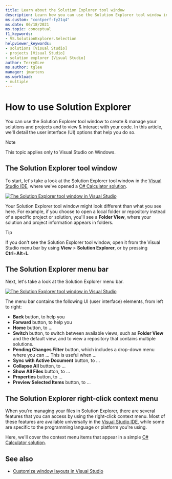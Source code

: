 ```yaml
---
title: Learn about the Solution Explorer tool window
description: Learn how you can use the Solution Explorer tool window in Visual Studio to create & manage your files, projects, and solutions.
ms.custom: "contperf-fy21q4"
ms.date: 06/18/2021
ms.topic: conceptual
f1_keywords:
- VS.SolutionExplorer.Selection
helpviewer_keywords:
- solutions [Visual Studio]
- projects [Visual Studio]
- solution explorer [Visual Studio]
author: TerryGLee
ms.author: tglee
manager: jmartens
ms.workload:
- multiple
---
```

# How to use Solution Explorer

You can use the Solution Explorer tool window to create & manage your solutions and projects and to view & interact with your code. In this article, we'll detail the user interface (UI) options that help you do so.

> [!NOTE]
> This topic applies only to Visual Studio on Windows.

## The Solution Explorer tool window

To start, let's take a look at the Solution Explorer tool window in the [Visual Studio IDE](../get-started/visual-studio-ide.md), where we've opened a [C# Calculator solution](..//get-started/csharp/tutorial-console.md?view=vs-2019#code-complete).

[![The Solution Explorer tool window in Visual Studio](../media/solution-explorer-tool-window.png)](../media/solution-explorer-tool-window.png#lightbox)

Your Solution Explorer tool window might look different than what you see here. For example, if you choose to open a local folder or repository instead of a specific project or solution, you'll see a **Folder View**, where your solution and project information appears in folders.

> [!TIP]
> If you don't see the Solution Explorer tool window, open it from the Visual Studio menu bar by using **View** > **Solution Explorer**, or by pressing **Ctrl**+**Alt**+**L**.

## The Solution Explorer menu bar

Next, let's take a look at the Solution Explorer menu bar.

[![The Solution Explorer tool window in Visual Studio](../media/solution-explorer-tool-window.png)](../media/solution-explorer-tool-window.png#lightbox)

The menu bar contains the following UI (user interface) elements, from left to right:

- **Back** button, to help you
- **Forward** button, to help you
- **Home** button, to ...
- **Switch** button, to switch between available views, such as **Folder View** and the default view, and to view a repository that contains multiple solutions.
- **Pending Changes Filter** button, which includes a drop-down menu where you can ... This is useful when ...
- **Sync with Active Document** button, to ...
- **Collapse All** button, to ...
- **Show All Files** button, to ...
- **Properties** button, to ...
- **Preview Selected Items** button, to ...

## The Solution Explorer right-click context menu

When you're managing your files in Solution Explorer, there are several features that you can access by using the right-click context menu. Most of these features are available universally in the [Visual Studio IDE](../get-started/visual-studio-ide.md), while some are specific to the programming language or platform you're using.

Here, we'll cover the context menu items that appear in a simple [C# Calculator solution](..//get-started/csharp/tutorial-console.md?view=vs-2019#code-complete).


## See also

- [Customize window layouts in Visual Studio](customizing-window-layouts-in-visual-studio.md)